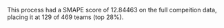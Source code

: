 This process had a SMAPE score of 12.84463 on the full compeition data, placing it at 129 of 469 teams (top 28%).
